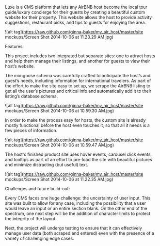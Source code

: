 Luxe is a CMS platform that lets any AirBNB host become the local tour guide/luxury concierge for their guests by creating a beautiful custom website for their property.  This website allows the host to provide activity suggestions, restaurant picks, and tips to guests for enjoying the area.

![alt tag](https://raw.github.com/ginna-baker/my_air_host/master/site mockups/Screen Shot 2014-10-06 at 11.23.29 AM.jpg)

Features:

This project includes two integrated but separate sites: one to attract hosts and help them manage their listings, and another for guests to view their host’s website.

The mongoose schema was carefully crafted to anticipate the host’s and guest’s needs, including information for international travelers.  As part of the effort to make the site easy to set up, we scrape the AirBNB listing to get all the user’s pictures and critical info and automatically add it to their listing’s database schema.

![alt tag](https://raw.github.com/ginna-baker/my_air_host/master/site mockups/Screen Shot 2014-10-06 at 10.59.30 AM.jpg)

In order to make the process easy for hosts, the custom site is already mostly functional before the host even touches it, so that all it needs is a few pieces of information.  

![alt tag](https://raw.github.com/ginna-baker/my_air_host/master/site mockups/Screen Shot 2014-10-06 at 10.59.47 AM.jpg)

The host's finished product site uses hover events, carousel click events, and tooltips as part of an effort to pre-load the site with beautiful pictures and minimize distracting (but useful) text.

![alt tag](https://raw.github.com/ginna-baker/my_air_host/master/site mockups/Screen Shot 2014-10-06 at 11.22.35 AM.jpg)

Challenges and future build-out:

Every CMS faces one huge challenge: the uncertainty of user input.  This site was built to allow for any case, including the possibility that a user would leave an input or an entire section blank.  On the other end of the spectrum, one next step will be the addition of character limits to protect the integrity of the layout.

Next, the project will undergo testing to ensure that it can effectively manage user data (both scraped and entered) even with the presence of a variety of challenging edge cases.
